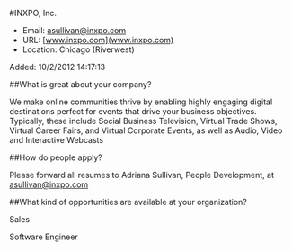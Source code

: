 
#INXPO, Inc.

* Email: [asullivan@inxpo.com](mailto:asullivan@inxpo.com)
* URL: [www.inxpo.com](www.inxpo.com)
* Location: Chicago (Riverwest)

Added: 10/2/2012 14:17:13

##What is great about your company?

We make online communities thrive by enabling highly engaging digital destinations perfect for events that drive your business objectives. Typically, these include Social Business Television, Virtual Trade Shows, Virtual Career Fairs, and Virtual Corporate Events, as well as Audio, Video and Interactive Webcasts

##How do people apply?

Please forward all resumes to Adriana Sullivan, People Development, at asullivan@inxpo.com

##What kind of opportunities are available at your organization?

Sales

Software Engineer

		